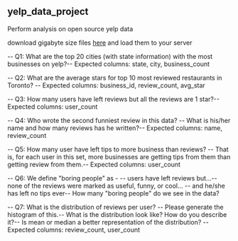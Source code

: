 ## yelp_data_project

Perform analysis on open source yelp data

download gigabyte size files [here](https://drive.google.com/drive/folders/1AUt-vC1rkNKDnFuDkywNtTugCzAtwWmw) and load them to your server

-- Q1: What are the top 20 cities (with state information) with the most businesses on yelp?-- Expected columns: state, city, business_count

-- Q2: What are the average stars for top 10 most reviewed restaurants in Toronto? -- Expected columns: business_id, review_count, avg_star

-- Q3: How many users have left reviews but all the reviews are 1 star?-- Expected columns: user_count

-- Q4: Who wrote the second funniest review in this data? -- What is his/her name and how many reviews has he written?-- Expected columns: name, review_count

-- Q5: How many user have left tips to more business than reviews? -- That is, for each user in this set, more businesses are getting tips from them than getting review from them.-- Expected columns: user_count

-- Q6: We define "boring people" as - -- users have left reviews but...-- none of the reviews were marked as useful, funny, or cool... -- and he/she has left no tips ever-- How many "boring people" do we see in the data?

-- Q7: What is the distribution of reviews per user? -- Please generate the histogram of this.-- What is the distribution look like? How do you describe it?-- Is mean or median a better representation of the distribution? -- Expected columns: review_count, user_count